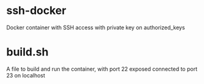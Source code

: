 # ssh-docker
Docker container with SSH access with private key on authorized_keys

# build.sh

A file to build and run the container, with port 22 exposed connected to port 23 on localhost